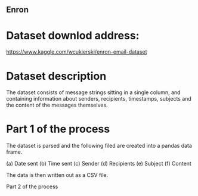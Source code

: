 ## Enron

# Dataset downlod address:
https://www.kaggle.com/wcukierski/enron-email-dataset

# Dataset description
The dataset consists of message strings sitting in a single column, and containing
information about senders, recipients, timestamps, subjects and the content of the
messages themselves.

# Part 1 of the process
The dataset is parsed and the following filed are created into a pandas data frame.

(a) Date sent
(b) Time sent
(c) Sender
(d) Recipients
(e) Subject
(f) Content

The data is then written out as a CSV file.

Part 2 of the process


